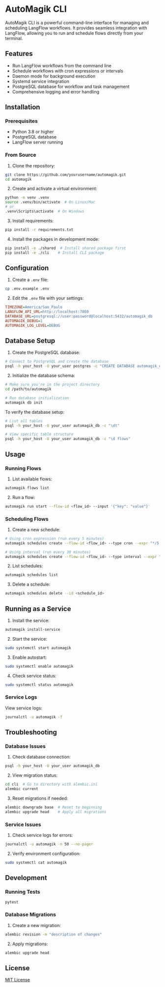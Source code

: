 # AutoMagik CLI

AutoMagik CLI is a powerful command-line interface for managing and scheduling LangFlow workflows. It provides seamless integration with LangFlow, allowing you to run and schedule flows directly from your terminal.

## Features

- Run LangFlow workflows from the command line
- Schedule workflows with cron expressions or intervals
- Daemon mode for background execution
- Systemd service integration
- PostgreSQL database for workflow and task management
- Comprehensive logging and error handling

## Installation

### Prerequisites

- Python 3.8 or higher
- PostgreSQL database
- LangFlow server running

### From Source

1. Clone the repository:
```bash
git clone https://github.com/yourusername/automagik.git
cd automagik
```

2. Create and activate a virtual environment:
```bash
python -m venv .venv
source .venv/bin/activate  # On Linux/Mac
# or
.venv\Scripts\activate  # On Windows
```

3. Install requirements:
```bash
pip install -r requirements.txt
```

4. Install the packages in development mode:
```bash
pip install -e ./shared  # Install shared package first
pip install -e ./cli    # Install CLI package
```

## Configuration

1. Create a `.env` file:
```bash
cp .env.example .env
```

2. Edit the `.env` file with your settings:
```ini
TIMEZONE=America/Sao_Paulo
LANGFLOW_API_URL=http://localhost:7860
DATABASE_URL=postgresql://user:password@localhost:5432/automagik_db
AUTOMAGIK_DEBUG=1
AUTOMAGIK_LOG_LEVEL=DEBUG
```

## Database Setup

1. Create the PostgreSQL database:
```bash
# Connect to PostgreSQL and create the database
psql -h your_host -U your_user postgres -c "CREATE DATABASE automagik_db;"
```

2. Initialize the database schema:
```bash
# Make sure you're in the project directory
cd /path/to/automagik

# Run database initialization
automagik db init
```

To verify the database setup:
```bash
# List all tables
psql -h your_host -U your_user automagik_db -c "\dt"

# View specific table structure
psql -h your_host -U your_user automagik_db -c "\d flows"
```

## Usage

### Running Flows

1. List available flows:
```bash
automagik flows list
```

2. Run a flow:
```bash
automagik run start --flow-id <flow_id> --input '{"key": "value"}'
```

### Scheduling Flows

1. Create a new schedule:
```bash
# Using cron expression (run every 5 minutes)
automagik schedules create --flow-id <flow_id> --type cron --expr "*/5 * * * *" --params '{"key": "value"}'

# Using interval (run every 30 minutes)
automagik schedules create --flow-id <flow_id> --type interval --expr "30m" --params '{"key": "value"}'
```

2. List schedules:
```bash
automagik schedules list
```

3. Delete a schedule:
```bash
automagik schedules delete --id <schedule_id>
```

## Running as a Service

1. Install the service:
```bash
automagik install-service
```

2. Start the service:
```bash
sudo systemctl start automagik
```

3. Enable autostart:
```bash
sudo systemctl enable automagik
```

4. Check service status:
```bash
sudo systemctl status automagik
```

### Service Logs

View service logs:
```bash
journalctl -u automagik -f
```

## Troubleshooting

### Database Issues

1. Check database connection:
```bash
psql -h your_host -U your_user automagik_db
```

2. View migration status:
```bash
cd cli  # Go to directory with alembic.ini
alembic current
```

3. Reset migrations if needed:
```bash
alembic downgrade base  # Reset to beginning
alembic upgrade head    # Apply all migrations
```

### Service Issues

1. Check service logs for errors:
```bash
journalctl -u automagik -n 50 --no-pager
```

2. Verify environment configuration:
```bash
sudo systemctl cat automagik
```

## Development

### Running Tests

```bash
pytest
```

### Database Migrations

1. Create a new migration:
```bash
alembic revision -m "description of changes"
```

2. Apply migrations:
```bash
alembic upgrade head
```

## License

[MIT License](LICENSE)
